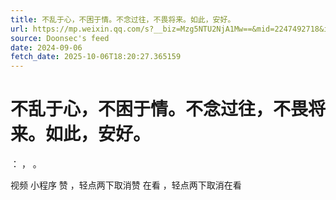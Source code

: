 ```yaml
---
title: 不乱于心，不困于情。不念过往，不畏将来。如此，安好。
url: https://mp.weixin.qq.com/s?__biz=Mzg5NTU2NjA1Mw==&mid=2247492718&idx=2&sn=9383135703cbbcd4188e33f1e2dbcba5
source: Doonsec's feed
date: 2024-09-06
fetch_date: 2025-10-06T18:20:27.365159
---
```


# 不乱于心，不困于情。不念过往，不畏将来。如此，安好。

：
，
。

视频
小程序
赞
，轻点两下取消赞
在看
，轻点两下取消在看